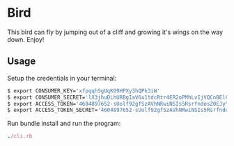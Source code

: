 # Bird

This bird can fly by jumping out of a cliff and growing it's wings on the way down. Enjoy!

## Usage

Setup the credentials in your terminal:

```sh
$ export CONSUMER_KEY='xfpqqhSgUqK09HPXy3hQPk3iW'
$ export CONSUMER_SECRET='lX3jhuDLhURBgIaV6x1tdcRtr4ER2oPMhLvIjVQCnBElCYjwvl'
$ export ACCESS_TOKEN='4604897652-sUolf92gfSzAVhNRwiNSIs5RsrfndosZ0EJyY9a'
$ export ACCESS_TOKEN_SECRET='4604897652-sUolf92gfSzAVhNRwiNSIs5RsrfndosZ0EJyY9a'
```

Run bundle install and run the program:

```ruby
./cli.rb
```
